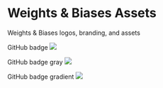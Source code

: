 # Weights & Biases Assets
Weights & Biases logos, branding, and assets

GitHub badge ![](https://raw.githubusercontent.com/wandb/assets/main/wandb-github-badge-28.svg)

GitHub badge gray ![](https://raw.githubusercontent.com/wandb/assets/main/wandb-github-badge-28-gray.svg)

GitHub badge gradient ![](https://raw.githubusercontent.com/wandb/assets/main/wandb-github-badge-gradient.svg)
